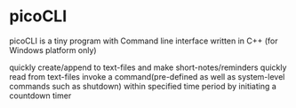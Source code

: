 # picoCLI
picoCLI is a tiny program with Command line interface written in C++ (for Windows platform only) 

quickly create/append to text-files and make short-notes/reminders 
quickly read from text-files
invoke a command(pre-defined as well as system-level commands such as shutdown) within specified time period by initiating a countdown timer
